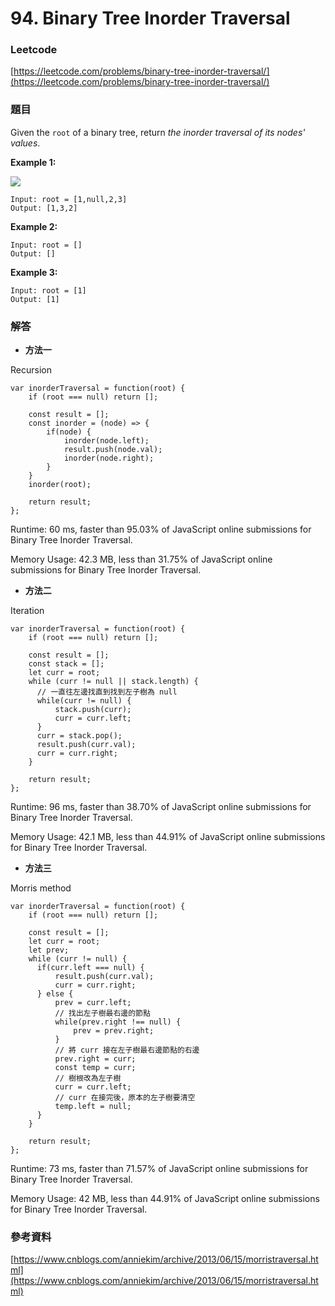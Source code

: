# 94. Binary Tree Inorder Traversal

### Leetcode

[https://leetcode.com/problems/binary-tree-inorder-traversal/](https://leetcode.com/problems/binary-tree-inorder-traversal/)

### 題目

Given the `root` of a binary tree, return _the inorder traversal of its nodes' values_.

&#x20;

**Example 1:**

![](https://assets.leetcode.com/uploads/2020/09/15/inorder\_1.jpg)

```
Input: root = [1,null,2,3]
Output: [1,3,2]
```

**Example 2:**

```
Input: root = []
Output: []
```

**Example 3:**

```
Input: root = [1]
Output: [1]
```

### 解答 <a href="#ti-jie" id="ti-jie"></a>

* **方法一**

Recursion

```
var inorderTraversal = function(root) {
    if (root === null) return [];
    
    const result = [];
    const inorder = (node) => {
        if(node) {
            inorder(node.left);
            result.push(node.val);
            inorder(node.right);
        }
    }
    inorder(root);
    
    return result;
};
```

Runtime: 60 ms, faster than 95.03% of JavaScript online submissions for Binary Tree Inorder Traversal.

Memory Usage: 42.3 MB, less than 31.75% of JavaScript online submissions for Binary Tree Inorder Traversal.

* **方法二**

Iteration

```
var inorderTraversal = function(root) {
    if (root === null) return [];
    
    const result = [];
    const stack = [];
    let curr = root;
    while (curr != null || stack.length) {
      // 一直往左邊找直到找到左子樹為 null
      while(curr != null) {
          stack.push(curr);
          curr = curr.left;
      }
      curr = stack.pop();
      result.push(curr.val);
      curr = curr.right;
    }
    
    return result;
};
```

Runtime: 96 ms, faster than 38.70% of JavaScript online submissions for Binary Tree Inorder Traversal.

Memory Usage: 42.1 MB, less than 44.91% of JavaScript online submissions for Binary Tree Inorder Traversal.

* **方法三**

Morris method

```
var inorderTraversal = function(root) {
    if (root === null) return [];
    
    const result = [];
    let curr = root;
    let prev;
    while (curr != null) {
      if(curr.left === null) {
          result.push(curr.val);
          curr = curr.right;
      } else {
          prev = curr.left;
          // 找出左子樹最右邊的節點
          while(prev.right !== null) {
              prev = prev.right;
          }
          // 將 curr 接在左子樹最右邊節點的右邊
          prev.right = curr;
          const temp = curr;
          // 樹根改為左子樹
          curr = curr.left;
          // curr 在接完後，原本的左子樹要清空
          temp.left = null;
      }
    }
    
    return result;
};
```

Runtime: 73 ms, faster than 71.57% of JavaScript online submissions for Binary Tree Inorder Traversal.

Memory Usage: 42 MB, less than 44.91% of JavaScript online submissions for Binary Tree Inorder Traversal.

### 參考資料

[https://www.cnblogs.com/anniekim/archive/2013/06/15/morristraversal.html](https://www.cnblogs.com/anniekim/archive/2013/06/15/morristraversal.html)
